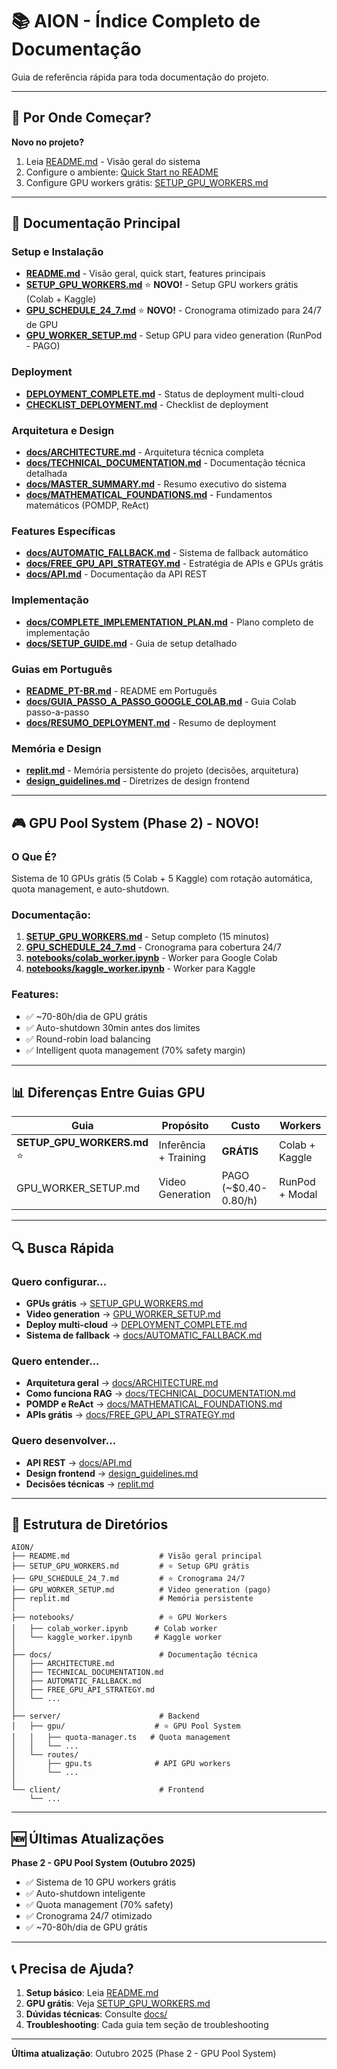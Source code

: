 # 📚 AION - Índice Completo de Documentação

Guia de referência rápida para toda documentação do projeto.

---

## 🎯 Por Onde Começar?

**Novo no projeto?**
1. Leia [README.md](./README.md) - Visão geral do sistema
2. Configure o ambiente: [Quick Start no README](./README.md#quick-start)
3. Configure GPU workers grátis: [SETUP_GPU_WORKERS.md](./SETUP_GPU_WORKERS.md)

---

## 📖 Documentação Principal

### Setup e Instalação
- **[README.md](./README.md)** - Visão geral, quick start, features principais
- **[SETUP_GPU_WORKERS.md](./SETUP_GPU_WORKERS.md)** ⭐ **NOVO!** - Setup GPU workers grátis (Colab + Kaggle)
- **[GPU_SCHEDULE_24_7.md](./GPU_SCHEDULE_24_7.md)** ⭐ **NOVO!** - Cronograma otimizado para 24/7 de GPU
- **[GPU_WORKER_SETUP.md](./GPU_WORKER_SETUP.md)** - Setup GPU para video generation (RunPod - PAGO)

### Deployment
- **[DEPLOYMENT_COMPLETE.md](./DEPLOYMENT_COMPLETE.md)** - Status de deployment multi-cloud
- **[CHECKLIST_DEPLOYMENT.md](./CHECKLIST_DEPLOYMENT.md)** - Checklist de deployment

### Arquitetura e Design
- **[docs/ARCHITECTURE.md](./docs/ARCHITECTURE.md)** - Arquitetura técnica completa
- **[docs/TECHNICAL_DOCUMENTATION.md](./docs/TECHNICAL_DOCUMENTATION.md)** - Documentação técnica detalhada
- **[docs/MASTER_SUMMARY.md](./docs/MASTER_SUMMARY.md)** - Resumo executivo do sistema
- **[docs/MATHEMATICAL_FOUNDATIONS.md](./docs/MATHEMATICAL_FOUNDATIONS.md)** - Fundamentos matemáticos (POMDP, ReAct)

### Features Específicas
- **[docs/AUTOMATIC_FALLBACK.md](./docs/AUTOMATIC_FALLBACK.md)** - Sistema de fallback automático
- **[docs/FREE_GPU_API_STRATEGY.md](./docs/FREE_GPU_API_STRATEGY.md)** - Estratégia de APIs e GPUs grátis
- **[docs/API.md](./docs/API.md)** - Documentação da API REST

### Implementação
- **[docs/COMPLETE_IMPLEMENTATION_PLAN.md](./docs/COMPLETE_IMPLEMENTATION_PLAN.md)** - Plano completo de implementação
- **[docs/SETUP_GUIDE.md](./docs/SETUP_GUIDE.md)** - Guia de setup detalhado

### Guias em Português
- **[README_PT-BR.md](./README_PT-BR.md)** - README em Português
- **[docs/GUIA_PASSO_A_PASSO_GOOGLE_COLAB.md](./docs/GUIA_PASSO_A_PASSO_GOOGLE_COLAB.md)** - Guia Colab passo-a-passo
- **[docs/RESUMO_DEPLOYMENT.md](./docs/RESUMO_DEPLOYMENT.md)** - Resumo de deployment

### Memória e Design
- **[replit.md](./replit.md)** - Memória persistente do projeto (decisões, arquitetura)
- **[design_guidelines.md](./design_guidelines.md)** - Diretrizes de design frontend

---

## 🎮 GPU Pool System (Phase 2) - NOVO!

### O Que É?
Sistema de 10 GPUs grátis (5 Colab + 5 Kaggle) com rotação automática, quota management, e auto-shutdown.

### Documentação:
1. **[SETUP_GPU_WORKERS.md](./SETUP_GPU_WORKERS.md)** - Setup completo (15 minutos)
2. **[GPU_SCHEDULE_24_7.md](./GPU_SCHEDULE_24_7.md)** - Cronograma para cobertura 24/7
3. **[notebooks/colab_worker.ipynb](./notebooks/colab_worker.ipynb)** - Worker para Google Colab
4. **[notebooks/kaggle_worker.ipynb](./notebooks/kaggle_worker.ipynb)** - Worker para Kaggle

### Features:
- ✅ ~70-80h/dia de GPU grátis
- ✅ Auto-shutdown 30min antes dos limites
- ✅ Round-robin load balancing
- ✅ Intelligent quota management (70% safety margin)

---

## 📊 Diferenças Entre Guias GPU

| Guia | Propósito | Custo | Workers |
|------|-----------|-------|---------|
| **SETUP_GPU_WORKERS.md** ⭐ | Inferência + Training | **GRÁTIS** | Colab + Kaggle |
| GPU_WORKER_SETUP.md | Video Generation | PAGO (~$0.40-0.80/h) | RunPod + Modal |

---

## 🔍 Busca Rápida

### Quero configurar...
- **GPUs grátis** → [SETUP_GPU_WORKERS.md](./SETUP_GPU_WORKERS.md)
- **Video generation** → [GPU_WORKER_SETUP.md](./GPU_WORKER_SETUP.md)
- **Deploy multi-cloud** → [DEPLOYMENT_COMPLETE.md](./DEPLOYMENT_COMPLETE.md)
- **Sistema de fallback** → [docs/AUTOMATIC_FALLBACK.md](./docs/AUTOMATIC_FALLBACK.md)

### Quero entender...
- **Arquitetura geral** → [docs/ARCHITECTURE.md](./docs/ARCHITECTURE.md)
- **Como funciona RAG** → [docs/TECHNICAL_DOCUMENTATION.md](./docs/TECHNICAL_DOCUMENTATION.md)
- **POMDP e ReAct** → [docs/MATHEMATICAL_FOUNDATIONS.md](./docs/MATHEMATICAL_FOUNDATIONS.md)
- **APIs grátis** → [docs/FREE_GPU_API_STRATEGY.md](./docs/FREE_GPU_API_STRATEGY.md)

### Quero desenvolver...
- **API REST** → [docs/API.md](./docs/API.md)
- **Design frontend** → [design_guidelines.md](./design_guidelines.md)
- **Decisões técnicas** → [replit.md](./replit.md)

---

## 📁 Estrutura de Diretórios

```
AION/
├── README.md                    # Visão geral principal
├── SETUP_GPU_WORKERS.md         # ⭐ Setup GPU grátis
├── GPU_SCHEDULE_24_7.md         # ⭐ Cronograma 24/7
├── GPU_WORKER_SETUP.md          # Video generation (pago)
├── replit.md                    # Memória persistente
│
├── notebooks/                   # ⭐ GPU Workers
│   ├── colab_worker.ipynb      # Colab worker
│   └── kaggle_worker.ipynb     # Kaggle worker
│
├── docs/                        # Documentação técnica
│   ├── ARCHITECTURE.md
│   ├── TECHNICAL_DOCUMENTATION.md
│   ├── AUTOMATIC_FALLBACK.md
│   ├── FREE_GPU_API_STRATEGY.md
│   └── ...
│
├── server/                      # Backend
│   ├── gpu/                    # ⭐ GPU Pool System
│   │   ├── quota-manager.ts   # Quota management
│   │   └── ...
│   └── routes/
│       ├── gpu.ts              # API GPU workers
│       └── ...
│
└── client/                      # Frontend
    └── ...
```

---

## 🆕 Últimas Atualizações

**Phase 2 - GPU Pool System (Outubro 2025)**
- ✅ Sistema de 10 GPU workers grátis
- ✅ Auto-shutdown inteligente
- ✅ Quota management (70% safety)
- ✅ Cronograma 24/7 otimizado
- ✅ ~70-80h/dia de GPU grátis

---

## 📞 Precisa de Ajuda?

1. **Setup básico**: Leia [README.md](./README.md)
2. **GPU grátis**: Veja [SETUP_GPU_WORKERS.md](./SETUP_GPU_WORKERS.md)
3. **Dúvidas técnicas**: Consulte [docs/](./docs/)
4. **Troubleshooting**: Cada guia tem seção de troubleshooting

---

**Última atualização**: Outubro 2025 (Phase 2 - GPU Pool System)
